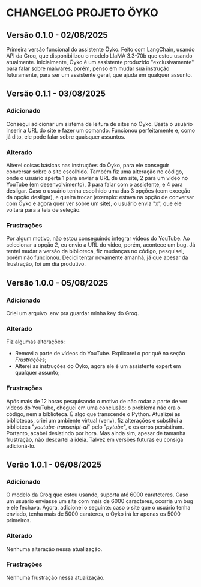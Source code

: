 # CHANGELOG PROJETO ÖYKO
## Versão 0.1.0 - 02/08/2025
Primeira versão funcional do assistente Öyko. Feito com LangChain, usando API da Groq, que disponibilizou o modelo LlaMA 3.3-70b que estou usando atualmente. Inicialmente, Öyko é um assistente produzido "exclusivamente" para falar sobre malwares, porém, penso em mudar sua instrução futuramente, para ser um assistente geral, que ajuda em qualquer assunto.
## Versão 0.1.1 - 03/08/2025
### Adicionado
Consegui adicionar um sistema de leitura de sites no Öyko. Basta o usuário inserir a URL do site e fazer um comando. Funcionou perfeitamente e, como já dito, ele pode falar sobre quaisquer assuntos.
### Alterado
Alterei coisas básicas nas instruções do Öyko, para ele conseguir conversar sobre o site escolhido. Também fiz uma alteração no código, onde o usuário aperta 1 para enviar a URL de um site, 2 para um vídeo no YouTube (em desenvolvimento), 3 para falar com o assistente, e 4 para desligar. Caso o usuário tenha escolhido uma das 3 opções (com exceção da opção desligar), e queira trocar (exemplo: estava na opção de conversar com Öyko e agora quer ver sobre um site), o usuário envia "x", que ele voltará para a tela de seleção.
### Frustrações
Por algum motivo, não estou conseguindo integrar vídeos do YouTube. Ao selecionar a opção 2, eu envio a URL do vídeo, porém, acontece um bug. Já tentei mudar a versão da biblioteca, fiz mudanças no código, pesquisei, porém não funcionou. Decidi tentar novamente amanhã, já que apesar da frustração, foi um dia produtivo.

## Versão 1.0.0 - 05/08/2025

### Adicionado
Criei um arquivo .env pra guardar minha key do Groq. 
### Alterado
Fiz algumas alterações:
- Removi a parte de vídeos do YouTube. Explicarei o por quê na seção _Frustrações_;
- Alterei as instruções do Öyko, agora ele é um assistente expert em qualquer assunto;
### Frustrações
Após mais de 12 horas pesquisando o motivo de não rodar a parte de ver vídeos do YouTube, cheguei em uma conclusão: o problema não era o código, nem a biblioteca. É algo que transcende o Python. Atualizei as bibliotecas, criei um ambiente virtual (venv), fiz alterações e substituí a biblioteca "_youtube-transcript-ai_" pelo "_pytube_", e os erros persistiram. Portanto, acabei desistindo por hora. Mas ainda sim, apesar de tamanha frustração, não descartei a ideia. Talvez em versões futuras eu consiga adicioná-lo.

## Verão 1.0.1 - 06/08/2025

### Adicionado
O modelo da Groq que estou usando, suporta até 6000 caratcteres. Caso um usuário enviasse um site com mais de 6000 caracteres, ocorria um bug e ele fechava. Agora, adicionei o seguinte: caso o site que o usuário tenha enviado, tenha mais de 5000 carateres, o Öyko irá ler apenas os 5000 primeiros.
### Alterado
Nenhuma alteração nessa atualização.
### Frustrações
Nenhuma frustração nessa atualização.
